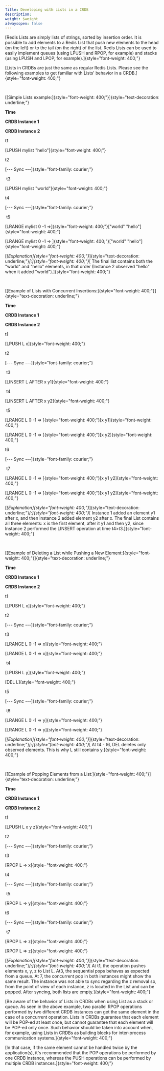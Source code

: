 ```yaml
---
Title: Developing with Lists in a CRDB
description: 
weight: $weight
alwaysopen: false
---
```

[Redis Lists are simply lists of strings, sorted by insertion order. It
is possible to add elements to a Redis List that push new elements to
the head (on the left) or to the tail (on the right) of the list. Redis
Lists can be used to easily implement queues (using LPUSH and RPOP, for
example) and stacks (using LPUSH and LPOP, for
example).]{style="font-weight: 400;"}

[Lists in CRDBs are just the same as regular Redis Lists. Please see the
following examples to get familiar with Lists' behavior in a
CRDB.]{style="font-weight: 400;"}

 

[[Simple Lists
example:]{style="font-weight: 400;"}]{style="text-decoration: underline;"}

**Time**

**CRDB Instance 1**

**CRDB Instance 2**

t1

[LPUSH mylist "hello"]{style="font-weight: 400;"}

t2

[--- Sync ---]{style="font-family: courier;"}

 t3

[LPUSH mylist "world"]{style="font-weight: 400;"}

t4

[--- Sync ---]{style="font-family: courier;"}

 t5

[LRANGE mylist 0 -1 =\>]{style="font-weight: 400;"}["world"
"hello"]{style="font-weight: 400;"}

[LRANGE mylist 0 -1 =\> ]{style="font-weight: 400;"}["world"
"hello"]{style="font-weight: 400;"}

[*[Explanation]{style="font-weight: 400;"}*]{style="text-decoration: underline;"}*[:]{style="font-weight: 400;"}*[
The final list contains both the "world" and "hello" elements, in that
order (Instance 2 observed "hello" when it added
"world").]{style="font-weight: 400;"}

 

[[Example of Lists with Concurrent
Insertions:]{style="font-weight: 400;"}]{style="text-decoration: underline;"}

**Time**

**CRDB Instance 1**

**CRDB Instance 2**

t1

[LPUSH L x]{style="font-weight: 400;"}

t2

[--- Sync ---]{style="font-family: courier;"}

 t3

[LINSERT L AFTER x y1]{style="font-weight: 400;"}

 t4

[LINSERT L AFTER x y2]{style="font-weight: 400;"}

 t5

[LRANGE L 0 -1 =\> ]{style="font-weight: 400;"}[x
y1]{style="font-weight: 400;"}

[LRANGE L 0 -1 =\> ]{style="font-weight: 400;"}[x
y2]{style="font-weight: 400;"}

t6

[--- Sync ---]{style="font-family: courier;"}

 t7

[LRANGE L 0 -1 =\> ]{style="font-weight: 400;"}[x y1
y2]{style="font-weight: 400;"}

[LRANGE L 0 -1 =\> ]{style="font-weight: 400;"}[x y1
y2]{style="font-weight: 400;"}

[*[Explanation]{style="font-weight: 400;"}*]{style="text-decoration: underline;"}*[:]{style="font-weight: 400;"}*[
Instance 1 added an element y1 after x, and then Instance 2 added
element y2 after x. The final List contains all three elements: x is the
first element, after it y1 and then y2, since Instance 2 performed the
LINSERT operation at time t4\>t3.]{style="font-weight: 400;"}

 

[[Example of Deleting a List while Pushing a New
Element:]{style="font-weight: 400;"}]{style="text-decoration: underline;"}

**Time**

**CRDB Instance 1**

**CRDB Instance 2**

t1

[LPUSH L x]{style="font-weight: 400;"}

t2

[--- Sync ---]{style="font-family: courier;"}

t3

[LRANGE L 0 -1 =\> x]{style="font-weight: 400;"}

[LRANGE L 0 -1 =\> x]{style="font-weight: 400;"}

 t4

[LPUSH L y]{style="font-weight: 400;"}

[DEL L]{style="font-weight: 400;"}

t5

[--- Sync ---]{style="font-family: courier;"}

 t6

[LRANGE L 0 -1 =\> y]{style="font-weight: 400;"}

[LRANGE L 0 -1 =\> y]{style="font-weight: 400;"}

[*[Explanation]{style="font-weight: 400;"}*]{style="text-decoration: underline;"}*[:]{style="font-weight: 400;"}*[
At t4 - t6, DEL deletes only observed elements. This is why L still
contains y.]{style="font-weight: 400;"}

 

[[Example of Popping Elements from a
List:]{style="font-weight: 400;"}]{style="text-decoration: underline;"}

**Time**

**CRDB Instance 1**

**CRDB Instance 2**

t1

[LPUSH L x y z]{style="font-weight: 400;"}

t2

[--- Sync ---]{style="font-family: courier;"}

t3

[RPOP L =\> x]{style="font-weight: 400;"}

t4

[--- Sync ---]{style="font-family: courier;"}

 t5

[RPOP L =\> y]{style="font-weight: 400;"}

t6

[--- Sync ---]{style="font-family: courier;"}

 t7

[RPOP L =\> z]{style="font-weight: 400;"}

[RPOP L =\> z]{style="font-weight: 400;"}

[*[Explanation]{style="font-weight: 400;"}*]{style="text-decoration: underline;"}*[:]{style="font-weight: 400;"}*[
At t1, the operation pushes elements x, y, z to List L. At3, the
sequential pops behaves as expected from a queue. At 7, the concurrent
pop in both instances might show the same result. The instance was not
able to sync regarding the z removal so, from the point of view of each
instance, z is located in the List and can be popped. After syncing,
both lists are empty.]{style="font-weight: 400;"}

[Be aware of the behavior of Lists in CRDBs when using List as a stack
or queue. As seen in the above example, two parallel RPOP operations
performed by two different CRDB instances can get the same element in
the case of a concurrent operation. Lists in CRDBs guarantee that each
element will be POP-ed at least once, but cannot guarantee that each
element will be POP-ed only once. Such behavior should be taken into
account when, for example, using Lists in CRDBs as building blocks for
inter-process communication systems.]{style="font-weight: 400;"}

[In that case, if the same element cannot be handled twice by the
application(s), it's recommended that the POP operations be performed by
one CRDB instance, whereas the PUSH operations can be performed by
multiple CRDB instances.]{style="font-weight: 400;"}
